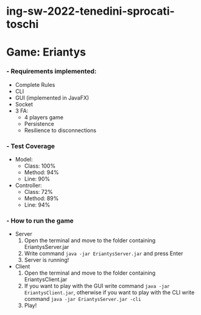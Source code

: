 # ing-sw-2022-tenedini-sprocati-toschi

<h1><b>Game: Eriantys</b></h1>

<h3>- Requirements implemented:</h3>
<ul>
  <li>Complete Rules</li>
  <li>CLI</li>
  <li>GUI (implemented in JavaFX)</li>
  <li>Socket</li>
  <li>3 FA:
    <ul>
      <li>4 players game</li>
      <li>Persistence</li>
      <li>Resilience to disconnections</li>
    </ul>
  </li>
</ul>

<h3>- Test Coverage</h3>
<ul>
  <li>Model:
    <ul>
      <li>Class: 100%</li>
      <li>Method: 94%</li>
      <li>Line: 90%</li>
    </ul>
  </li>
  <li>Controller:
    <ul>
      <li>Class: 72%</li>
      <li>Method: 89%</li>
      <li>Line: 94%</li>
    </ul>
  </li>
</ul>

<h3>- How to run the game</h3>
<ul>
  <li>Server
    <ol>
      <li>Open the terminal and move to the folder containing EriantysServer.jar</li>
      <li>Write command <code>java -jar EriantysServer.jar</code> and press Enter</li>
      <li>Server is running!</li>
    </ol>
  </li>
  <li>Client
    <ol>
      <li>Open the terminal and move to the folder containing EriantysClient.jar</li>
      <li>
        If you want to play with the GUI write command <code>java -jar EriantysClient.jar</code>, 
        otherwise if you want to play with the CLI write command <code>java -jar EriantysServer.jar -cli</code>
      </li>
      <li>Play!</li>
    </ol>
  </li>
  
  
</ul>  
    

